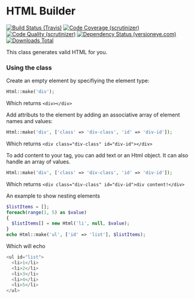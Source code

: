 HTML Builder
============

[![Build Status (Travis)](https://img.shields.io/travis/Jleagle/html-builder/master.svg)](https://travis-ci.org/Jleagle/html-builder/builds)
[![Code Coverage (scrutinizer)](https://scrutinizer-ci.com/g/Jleagle/html-builder/badges/coverage.png)](https://scrutinizer-ci.com/g/Jleagle/html-builder)
[![Code Quality (scrutinizer)](https://scrutinizer-ci.com/g/Jleagle/html-builder/badges/quality-score.png)](https://scrutinizer-ci.com/g/Jleagle/html-builder)
[![Dependency Status (versioneye.com)](https://www.versioneye.com/php/Jleagle:html-builder/badge.svg)](https://www.versioneye.com/php/Jleagle:html-builder)
[![Downloads Total](https://poser.pugx.org/Jleagle/html-builder/downloads.svg)](https://packagist.org/packages/Jleagle/html-builder)

This class generates valid HTML for you.

### Using the class

Create an empty element by specifiying the element type:

```php
Html::make('div');
```

Which returns `<div></div>`

Add attributs to the element by adding an associative array of element names and values:

```php
Html::make('div', ['class' => 'div-class', 'id' => 'div-id']);
```

Which returns `<div class="div-class" id="div-id"></div>`

To add content to your tag, you can add text or an Html object.
It can also handle an array of values.

```php
Html::make('div', ['class' => 'div-class', 'id' => 'div-id']);
```

Which returns `<div class="div-class" id="div-id">div content!</div>`

An example to show nesting elements

```php
$listItems = [];
foreach(range(1, 5) as $value)
{
  $listItems[] = new Html('li', null, $value);
}
echo Html::make('ul', ['id' => 'list'], $listItems);
```

Which will echo

```php
<ul id="list">
  <li>1</li>
  <li>2</li>
  <li>3</li>
  <li>4</li>
  <li>5</li>
</ul>
```
